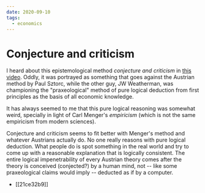 ```yaml
---
date: 2020-09-10
tags:
  - economics
---
```


# Conjecture and criticism

I heard about this epistemological method _conjecture and criticism_ in [this video](https://www.youtube.com/watch?v=OPP_sYY2RPg). Oddly, it was portrayed as something that goes against the Austrian method by Paul Sztorc, while the other guy, JW Weatherman, was championing the "praxeological" method of pure logical deduction from first principles as the basis of all economic knowledge.

It has always seemed to me that this pure logical reasoning was somewhat weird, specially in light of Carl Menger's _empiricism_ (which is not the same empiricism from modern sciences).

Conjecture and criticism seems to fit better with Menger's method and whatever Austrians actually do. No one really reasons with pure logical deduction. What people do is spot something in the real world and try to come up with a reasonable explanation that is logically consistent. The entire logical impenetrability of every Austrian theory comes after the theory is conceived (conjected?) by a human mind, not -- like some praxeological claims would imply -- deducted as if by a computer.

- [[21ce32b9]]
